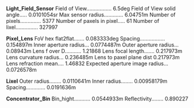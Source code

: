 __Light_Field_Sensor__
 Field of View................. 6.5deg
 Field of View solid angle..... 0.0101054sr
 Max sensor radius............. 6.04751m
 Number of pixels.............. 5377
 Number of paxels in pixel..... 61
 Number of lixel............... 327997

__Pixel_Lens__
 FoV hex flat2flat....... 0.083333deg
 Spacing................. 0.154897m
 Inner aperture radius... 0.0774487m
 Outer aperture radius... 0.08943m
 Lens f over D........... 1.21868
 Lens focal length....... 0.217973m
 Lens curvature radius... 0.236485m
 Lens to paxel plane dist 0.217973m
 Lens refraction mean.... 1.46832
 Expected aperture image radius... 0.0726578m

__Lixel__
 Outer radius........ 0.0110641m
 Inner radius........ 0.00958179m
 Spacing............. 0.0191636m

__Concentrator_Bin__
 Bin_hight........... 0.0544933m
 Reflectivity........ 0.890227
